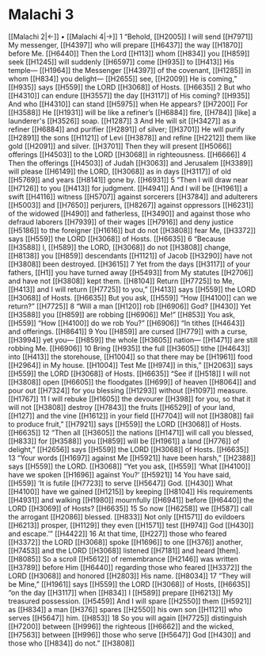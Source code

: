 # Malachi 3
[[Malachi 2|←]] • [[Malachi 4|→]]
1 “Behold, [[H2005]] I will send [[H7971]] My messenger, [[H4397]] who will prepare [[H6437]] the way [[H1870]] before Me. [[H6440]] Then the Lord [[H113]] whom [[H834]] you [[H859]] seek [[H1245]] will suddenly [[H6597]] come [[H935]] to [[H413]] His temple— [[H1964]] the Messenger [[H4397]] of the covenant, [[H1285]] in whom [[H834]] you delight— [[H2655]] see, [[H2009]] He is coming,” [[H935]] says [[H559]] the LORD [[H3068]] of Hosts. [[H6635]] 
2 But who [[H4310]] can endure [[H3557]] the day [[H3117]] of His coming? [[H935]] And who [[H4310]] can stand [[H5975]] when He appears? [[H7200]] For [[H3588]] He [[H1931]] will be like a refiner’s [[H6884]] fire, [[H784]] [like] a launderer's [[H3526]] soap. [[H1287]] 
3 And He will sit [[H3427]] as a refiner [[H6884]] and purifier [[H2891]] of silver; [[H3701]] He will purify [[H2891]] the sons [[H1121]] of Levi [[H3878]] and refine [[H2212]] them like gold [[H2091]] and silver. [[H3701]] Then they will present [[H5066]] offerings [[H4503]] to the LORD [[H3068]] in righteousness. [[H6666]] 
4 Then the offerings [[H4503]] of Judah [[H3063]] and Jerusalem [[H3389]] will please [[H6149]] the LORD, [[H3068]] as in days [[H3117]] of old [[H5769]] and years [[H8141]] gone by. [[H6931]] 
5 “Then I will draw near [[H7126]] to you [[H413]] for judgment. [[H4941]] And I will be [[H1961]] a swift [[H4116]] witness [[H5707]] against sorcerers [[H3784]] and adulterers [[H5003]] and [[H7650]] perjurers, [[H8267]] against oppressors [[H6231]] of the widowed [[H490]] and fatherless, [[H3490]] and against those who defraud laborers [[H7939]] of their wages [[H7916]] and deny justice [[H5186]] to the foreigner [[H1616]] but do not [[H3808]] fear Me, [[H3372]] says [[H559]] the LORD [[H3068]] of Hosts. [[H6635]] 
6 “Because [[H3588]] I, [[H589]] the LORD, [[H3068]] do not [[H3808]] change, [[H8138]] you [[H859]] descendants [[H1121]] of Jacob [[H3290]] have not [[H3808]] been destroyed. [[H3615]] 
7 Yet from the days [[H3117]] of your fathers, [[H1]] you have turned away [[H5493]] from My statutes [[H2706]] and have not [[H3808]] kept them. [[H8104]] Return [[H7725]] to Me, [[H413]] and I will return [[H7725]] to you,” [[H413]] says [[H559]] the LORD [[H3068]] of Hosts. [[H6635]] But you ask, [[H559]] “How [[H4100]] can we return?” [[H7725]] 
8 “Will a man [[H120]] rob [[H6906]] God? [[H430]] Yet [[H3588]] you [[H859]] are robbing [[H6906]] Me!” [[H853]] You ask, [[H559]] “How [[H4100]] do we rob You?” [[H6906]] “In tithes [[H4643]] and offerings. [[H8641]] 
9 You [[H859]] are cursed [[H779]] with a curse, [[H3994]] yet you— [[H859]] the whole [[H3605]] nation— [[H1471]] are still robbing Me. [[H6906]] 
10 Bring [[H935]] the full [[H3605]] tithe [[H4643]] into [[H413]] the storehouse, [[H1004]] so that there may be [[H1961]] food [[H2964]] in My house. [[H1004]] Test Me [[H974]] in this,” [[H2063]] says [[H559]] the LORD [[H3068]] of Hosts. [[H6635]] “See if [[H518]] I will not [[H3808]] open [[H6605]] the floodgates [[H699]] of heaven [[H8064]] and pour out [[H7324]] for you  blessing [[H1293]] without [[H1097]] measure. [[H1767]] 
11 I will rebuke [[H1605]] the devourer [[H398]] for you,  so that it will not [[H3808]] destroy [[H7843]] the fruits [[H6529]] of your land, [[H127]] and the vine [[H1612]] in your field [[H7704]] will not [[H3808]] fail to produce fruit,” [[H7921]] says [[H559]] the LORD [[H3068]] of Hosts. [[H6635]] 
12 “Then all [[H3605]] the nations [[H1471]] will call you blessed, [[H833]] for [[H3588]] you [[H859]] will be [[H1961]] a land [[H776]] of delight,” [[H2656]] says [[H559]] the LORD [[H3068]] of Hosts. [[H6635]] 
13 “Your words [[H1697]] against Me [[H5921]] have been harsh,” [[H2388]] says [[H559]] the LORD. [[H3068]] “Yet you ask, [[H559]] ‘What [[H4100]] have we spoken [[H1696]] against You?’ [[H5921]] 
14 You have said, [[H559]] ‘It is futile [[H7723]] to serve [[H5647]] God. [[H430]] What [[H4100]] have we gained [[H1215]] by keeping [[H8104]] His requirements [[H4931]] and walking [[H1980]] mournfully [[H6941]] before [[H6440]] the LORD [[H3069]] of Hosts? [[H6635]] 
15 So now [[H6258]] we [[H587]] call the arrogant [[H2086]] blessed. [[H833]] Not only [[H1571]] do evildoers [[H6213]] prosper, [[H1129]] they even [[H1571]] test [[H974]] God [[H430]] and escape.’” [[H4422]] 
16 At that time, [[H227]] those who feared [[H3372]] the LORD [[H3068]] spoke [[H1696]] to one [[H376]] another, [[H7453]] and the LORD [[H3068]] listened [[H7181]] and heard [them]. [[H8085]] So a scroll [[H5612]] of remembrance [[H2146]] was written [[H3789]] before Him [[H6440]] regarding those who feared [[H3372]] the LORD [[H3068]] and honored [[H2803]] His name. [[H8034]] 
17 “They will be Mine,” [[H1961]] says [[H559]] the LORD [[H3068]] of Hosts, [[H6635]] “on the day [[H3117]] when [[H834]] I [[H589]] prepare [[H6213]] My treasured possession. [[H5459]] And I will spare [[H2550]] them [[H5921]] as [[H834]] a man [[H376]] spares [[H2550]] his own son [[H1121]] who serves [[H5647]] him. [[H853]] 
18 So you will again [[H7725]] distinguish [[H7200]] between [[H996]] the righteous [[H6662]] and the wicked, [[H7563]] between [[H996]] those who serve [[H5647]] God [[H430]] and those who [[H834]] do not.” [[H3808]] 
